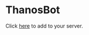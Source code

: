 # ThanosBot
Click [here](https://discord.com/api/oauth2/authorize?client_id=731205838416379926&permissions=8&scope=bot) to add to your server.
